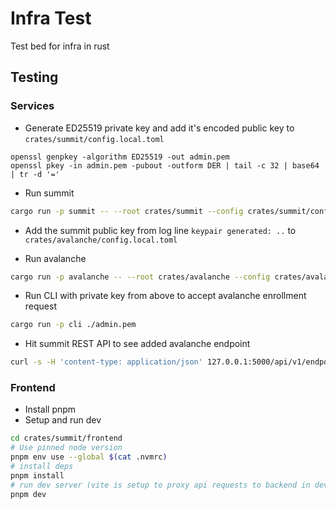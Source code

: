 # Infra Test

Test bed for infra in rust

## Testing

### Services

- Generate ED25519 private key and add it's encoded public key to `crates/summit/config.local.toml`

```
openssl genpkey -algorithm ED25519 -out admin.pem
openssl pkey -in admin.pem -pubout -outform DER | tail -c 32 | base64 | tr -d '='
```

- Run summit

```sh
cargo run -p summit -- --root crates/summit --config crates/summit/config.local.toml
```

- Add the summit public key from log line `keypair generated: ..` to `crates/avalanche/config.local.toml`

- Run avalanche

```sh
cargo run -p avalanche -- --root crates/avalanche --config crates/avalanche/config.local.toml
```

- Run CLI with private key from above to accept avalanche enrollment request

```sh
cargo run -p cli ./admin.pem
```

- Hit summit REST API to see added avalanche endpoint

```sh
curl -s -H 'content-type: application/json' 127.0.0.1:5000/api/v1/endpoints | jq
```

### Frontend

- Install pnpm
- Setup and run dev

```sh
cd crates/summit/frontend
# Use pinned node version
pnpm env use --global $(cat .nvmrc)
# install deps
pnpm install
# run dev server (vite is setup to proxy api requests to backend in dev)
pnpm dev
```

